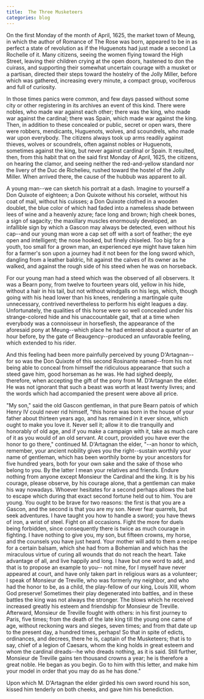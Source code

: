 ```yaml
---
title:  The Three Musketeers
categories: blog
---
```


On the first Monday of the month of April, 1625, the market town of Meung, in which the author of Romance of The Rose was born, appeared to be in as perfect a state of revolution as if the Huguenots had just made a second La Rochelle of it. Many citizens, seeing the women flying toward the High Street, leaving their children crying at the open doors, hastened to don the cuirass, and supporting their somewhat uncertain courage with a musket or a partisan, directed their steps toward the hostelry of the Jolly Miller, before which was gathered, increasing every minute, a compact group, vociferous and full of curiosity.

In those times panics were common, and few days passed without some city or other registering in its archives an event of this kind. There were nobles, who made war against each other; there was the king, who made war against the cardinal; there was Spain, which made war against the king. Then, in addition to these concealed or public, secret or open wars, there were robbers, mendicants, Huguenots, wolves, and scoundrels, who made war upon everybody. The citizens always took up arms readily against thieves, wolves or scoundrels, often against nobles or Huguenots, sometimes against the king, but never against cardinal or Spain. It resulted, then, from this habit that on the said first Monday of April, 1625, the citizens, on hearing the clamor, and seeing neither the red-and-yellow standard nor the livery of the Duc de Richelieu, rushed toward the hostel of the Jolly Miller. When arrived there, the cause of the hubbub was apparent to all.

A young man--we can sketch his portrait at a dash. Imagine to yourself a Don Quixote of eighteen; a Don Quixote without his corselet, without his coat of mail, without his cuisses; a Don Quixote clothed in a wooden doublet, the blue color of which had faded into a nameless shade between lees of wine and a heavenly azure; face long and brown; high cheek bones, a sign of sagacity; the maxillary muscles enormously developed, an infallible sign by which a Gascon may always be detected, even without his cap--and our young man wore a cap set off with a sort of feather; the eye open and intelligent; the nose hooked, but finely chiseled. Too big for a youth, too small for a grown man, an experienced eye might have taken him for a farmer's son upon a journey had it not been for the long sword which, dangling from a leather baldric, hit against the calves of its owner as he walked, and against the rough side of his steed when he was on horseback.

For our young man had a steed which was the observed of all observers. It was a Bearn pony, from twelve to fourteen years old, yellow in his hide, without a hair in his tail, but not without windgalls on his legs, which, though going with his head lower than his knees, rendering a martingale quite unnecessary, contrived nevertheless to perform his eight leagues a day. Unfortunately, the qualities of this horse were so well concealed under his strange-colored hide and his unaccountable gait, that at a time when everybody was a connoisseur in horseflesh, the appearance of the aforesaid pony at Meung--which place he had entered about a quarter of an hour before, by the gate of Beaugency--produced an unfavorable feeling, which extended to his rider.

And this feeling had been more painfully perceived by young D'Artagnan--for so was the Don Quixote of this second Rosinante named--from his not being able to conceal from himself the ridiculous appearance that such a steed gave him, good horseman as he was. He had sighed deeply, therefore, when accepting the gift of the pony from M. D'Artagnan the elder. He was not ignorant that such a beast was worth at least twenty livres; and the words which had accompanied the present were above all price.

"My son," said the old Gascon gentleman, in that pure Bearn patois of which Henry IV could never rid himself, "this horse was born in the house of your father about thirteen years ago, and has remained in it ever since, which ought to make you love it. Never sell it; allow it to die tranquilly and honorably of old age, and if you make a campaign with it, take as much care of it as you would of an old servant. At court, provided you have ever the honor to go there," continued M. D'Artagnan the elder, "--an honor to which, remember, your ancient nobility gives you the right--sustain worthily your name of gentleman, which has been worthily borne by your ancestors for five hundred years, both for your own sake and the sake of those who belong to you. By the latter I mean your relatives and friends. Endure nothing from anyone except Monsieur the Cardinal and the king. It is by his courage, please observe, by his courage alone, that a gentleman can make his way nowadays. Whoever hesitates for a second perhaps allows the bait to escape which during that exact second fortune held out to him. You are young. You ought to be brave for two reasons: the first is that you are a Gascon, and the second is that you are my son. Never fear quarrels, but seek adventures. I have taught you how to handle a sword; you have thews of iron, a wrist of steel. Fight on all occasions. Fight the more for duels being forbidden, since consequently there is twice as much courage in fighting. I have nothing to give you, my son, but fifteen crowns, my horse, and the counsels you have just heard. Your mother will add to them a recipe for a certain balsam, which she had from a Bohemian and which has the miraculous virtue of curing all wounds that do not reach the heart. Take advantage of all, and live happily and long. I have but one word to add, and that is to propose an example to you-- not mine, for I myself have never appeared at court, and have only taken part in religious wars as a volunteer; I speak of Monsieur de Treville, who was formerly my neighbor, and who had the honor to be, as a child, the play-fellow of our king, Louis XIII, whom God preserve! Sometimes their play degenerated into battles, and in these battles the king was not always the stronger. The blows which he received increased greatly his esteem and friendship for Monsieur de Treville. Afterward, Monsieur de Treville fought with others: in his first journey to Paris, five times; from the death of the late king till the young one came of age, without reckoning wars and sieges, seven times; and from that date up to the present day, a hundred times, perhaps! So that in spite of edicts, ordinances, and decrees, there he is, captain of the Musketeers; that is to say, chief of a legion of Caesars, whom the king holds in great esteem and whom the cardinal dreads--he who dreads nothing, as it is said. Still further, Monsieur de Treville gains ten thousand crowns a year; he is therefore a great noble. He began as you begin. Go to him with this letter, and make him your model in order that you may do as he has done."

Upon which M. D'Artagnan the elder girded his own sword round his son, kissed him tenderly on both cheeks, and gave him his benediction.